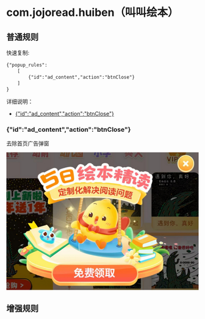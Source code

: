 # com.jojoread.huiben（叫叫绘本）

## 普通规则

快速复制:
```
{"popup_rules":
    [
        {"id":"ad_content","action":"btnClose"}
    ]
}
```
详细说明：
- [{"id":"ad_content","action":"btnClose"}](#idad_contentactionbtnclose)

### {"id":"ad_content","action":"btnClose"}
去除首页广告弹窗

![](./assets/首页广告弹窗.jpg)

## 增强规则
